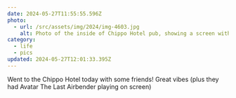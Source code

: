 ```yaml
---
date: 2024-05-27T11:55:55.596Z
photo:
  - url: /src/assets/img/2024/img-4603.jpg
    alt: Photo of the inside of Chippo Hotel pub, showing a screen with Avatar the Last Airbender playing.
category:
  - life
  - pics
updated: 2024-05-27T12:01:33.395Z
---
```


Went to the Chippo Hotel today with some friends! Great vibes (plus they had Avatar The Last Airbender playing on screen)
